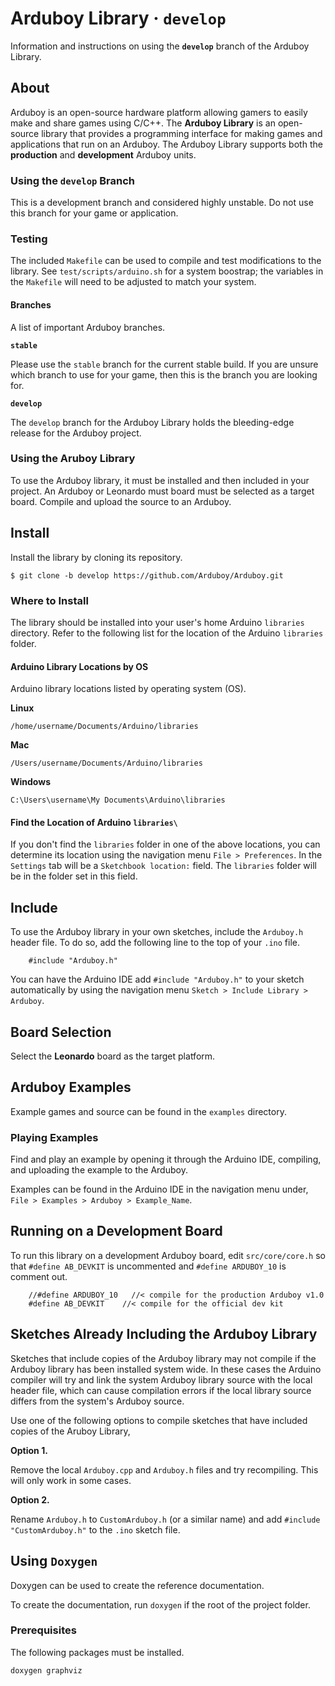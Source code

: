 Arduboy Library · `develop`
===============

Information and instructions on using the <b>`develop`</b> branch of the Arduboy Library.

## About

Arduboy is an open-source hardware platform allowing gamers to easily make and share games using C/C++. The **Arduboy Library** is an open-source library that provides a programming interface for making games and applications that run on an Arduboy. The Arduboy Library supports both the **production** and **development** Arduboy units.

### Using the `develop` Branch

This is a development branch and considered highly unstable. Do not use this branch for your game or application.

### Testing

The included `Makefile` can be used to compile and test modifications to the library. See `test/scripts/arduino.sh` for a system boostrap; the variables in the `Makefile` will need to be adjusted to match your system.


#### Branches
A list of important Arduboy branches.

<b>`stable`</b>

Please use the `stable` branch for the current stable build. If you are unsure
which branch to use for your game, then this is the branch you are looking for.

<b>`develop`</b>

The `develop` branch for the Arduboy Library holds the bleeding-edge release
for the Arduboy project.

### Using the Aruboy Library

To use the Arduboy library, it must be installed and then included in your
project. An Arduboy or Leonardo must board must be selected as a target board.
Compile and upload the source to an Arduboy.

## Install

Install the library by cloning its repository.

    $ git clone -b develop https://github.com/Arduboy/Arduboy.git

### Where to Install

The library should be installed into your user's home Arduino `libraries`
directory. Refer to the following list for the location of the Arduino
`libraries` folder.

#### Arduino Library Locations by OS

Arduino library locations listed by operating system (OS).

**Linux**

    /home/username/Documents/Arduino/libraries

**Mac**

    /Users/username/Documents/Arduino/libraries

**Windows**

    C:\Users\username\My Documents\Arduino\libraries

#### Find the Location of Arduino `libraries\`

If you don't find the `libraries` folder in one of the above locations, you can
determine its location using the navigation menu `File > Preferences`. In the
`Settings` tab will be a `Sketchbook location:` field. The `libraries` folder
will be in the folder set in this field.

## Include

To use the Arduboy library in your own sketches, include the `Arduboy.h` header
file. To do so, add the following line to the top of your `.ino` file.

~~~~~~~~~~~~~~~{.cpp}
    #include "Arduboy.h"
~~~~~~~~~~~~~~~

You can have the Arduino IDE add `#include "Arduboy.h"` to your sketch 
automatically by using the navigation menu `Sketch > Include Library > Arduboy`.

## Board Selection

Select the **Leonardo** board as the target platform.

## Arduboy Examples

Example games and source can be found in the `examples` directory.

### Playing Examples

Find and play an example by opening it through the Arduino IDE, compiling, 
and uploading the example to the Arduboy.

Examples can be found in the Arduino IDE in the navigation menu under, 
`File > Examples > Arduboy > Example_Name`.

## Running on a Development Board

To run this library on a development Arduboy board, edit `src/core/core.h` so 
that `#define AB_DEVKIT` is uncommented and `#define ARDUBOY_10` is comment out.

~~~~~~~~~~~~~~~{.cpp}
    //#define ARDUBOY_10   //< compile for the production Arduboy v1.0
    #define AB_DEVKIT    //< compile for the official dev kit
~~~~~~~~~~~~~~~

## Sketches Already Including the Arduboy Library

Sketches that include copies of the Arduboy library may not compile if the
Arduboy library has been installed system wide. In these cases the Arduino 
compiler will try and link the system Arduboy library source with the local 
header file, which can cause compilation errors if the local library source 
differs from the system's Arduboy source.

Use one of the following options to compile sketches that have included copies
of the Aruboy Library,

**Option 1.**

Remove the local `Arduboy.cpp` and `Arduboy.h` files and try recompiling. 
This will only work in some cases.

**Option 2.**

Rename `Arduboy.h` to `CustomArduboy.h` (or a similar name) and add
`#include "CustomArduboy.h"` to the `.ino` sketch file. 

## Using `Doxygen`

Doxygen can be used to create the reference documentation.

To create the documentation, run `doxygen` if the root of the project folder.

### Prerequisites

The following packages must be installed.

    doxygen graphviz
